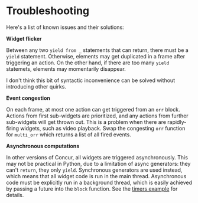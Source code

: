 # Troubleshooting

Here's a list of known issues and their solutions:

**Widget flicker**

Between any two `yield from _` statements that can return, there must be a `yield` statement. Otherwise, elements may get duplicated in a frame after triggering an action. On the other hand, if there are too many `yield` statemets, elements may momentarily disappear.

I don't think this bit of syntactic inconvenience can be solved without introducing other quirks.

**Event congestion**

On each frame, at most one action can get triggered from an `orr` block. Actions from first sub-widgets are prioritized, and any actions from further sub-widgets will get thrown out. This is a problem when there are rapidly-firing widgets, such as video playback. Swap the congesting `orr` function for `multi_orr` which returns a list of all fired events.

**Asynchronous computations**

In other versions of Concur, all widgets are triggered asynchronously. This may not be practical in Python, due to a limitation of async generators: they can't `return`, they only `yield`. Synchronous generators are used instead, which means that all widget code is run in the main thread. Asynchronous code must be explicitly run in a background thread, which is easily achieved by passing a future into the `block` function. See the [timers example](examples/timers.py) for details.
